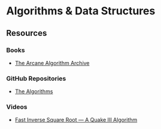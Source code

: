 # Algorithms & Data Structures

## Resources

### Books

* [The Arcane Algorithm Archive](https://www.algorithm-archive.org/)

### GitHub Repositories

* [The Algorithms](https://github.com/TheAlgorithms)

### Videos

* [Fast Inverse Square Root — A Quake III Algorithm](https://www.youtube.com/watch?v=p8u_k2LIZyo)



